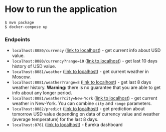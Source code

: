 # How to run the application

```terminal
$ mvn package
$ docker-compose up
```

### Endpoints

- `localhost:8080/currency` ([link to localhost](http://localhost:8080/currency)) - get current info about USD value.
- `localhost:8080/currency?range=10` ([link to localhost](http://localhost:8080/currency?range=10)) - get last 10 days history of USD value.
- `localhost:8081/weather` ([link to localhost](http://localhost:8081/weather)) - get current weather in Moscow.
- `localhost:8081/weather?range=8` ([link to localhost](http://localhost:8081/weather?range=8)) - get last 8 days weather history. **Warning:** there is no 
guarantee that you are able to get info about any longer period.
- `localhost:8081/weather?city=New-York` ([link to localhost](http://localhost:8081/weather?city=New-York)) - get current weather in New-York. You can combine `city` 
and `range` parameters.
- `localhost:8082/predict` ([link to localhost](http://localhost:8082/predict)) - get prediction about tomorrow USD value depending on data of currency 
value and weather (average temperature) for the last 8 days.
- `localhost:8761` ([link to localhost](http://localhost:8761)) - Eureka dashboard